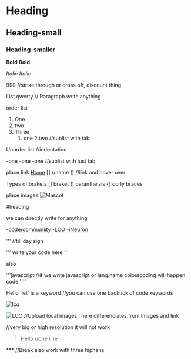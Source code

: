 # Heading
## Heading-small
### Heading-smaller

**Bold**
__Bold__

*Italic*
_Italic_

~~999~~ //strike through or cross off, discount thing

List qwerty // Paragraph write anything

order list

1. One
2. two
3. Three
	1. one
	2.two //sublist with tab

Unorder list //indentation

-one
-one
	-one //sublist with just tab

place link
[Home](https://google.com "Google")
[] //name
() //link and hover over

Types of brakets
[] braket 
() parantheisis
{} curly braces

place images 
![Mascot](https://learncodeonline.in/mscot.png)

#heading

we can directly write for anything

-[codercommuniity](web.codercommunity.io)
-[LCO](web.learncodeonline.in)
-[iNeuron](https://ineuron.ai)

''' //till day sign

'''
write your code here
'''

also

'''javascript //if we write javascript or lang.name colourcoding will happen
code
''''

Hello 'let' is a keyword //you can use one backtick of code keywords

![lco](https://learncodeonline.in/mascot.png)

![LCO](./hello.jpeg) //Upload local images
! here differenciates from Images and link

//very big or high resolution it will not work


>Hello //one line

*** //Break also work with three hiphans

